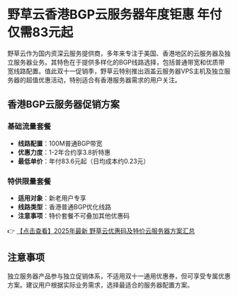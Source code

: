 # 野草云香港BGP云服务器年度钜惠 年付仅需83元起

野草云作为国内资深云服务提供商，多年来专注于美国、香港地区的云服务器及独立服务器业务。其特色在于提供多样化的BGP线路选择，包括普通带宽和优质带宽线路配置。值此双十一促销季，野草云特别推出涵盖云服务器VPS主机及独立服务器的超值优惠活动，特别适合有香港服务器需求的用户关注。

## 香港BGP云服务器促销方案

### 基础流量套餐
- **线路配置**：100M普通BGP带宽
- **优惠力度**：1-2年合约享3.8折特惠
- **最低单价**：年付83.6元起（日均成本约0.23元）

### 特供限量套餐
- **适用对象**：新老用户专享
- **线路类型**：香港普通BGP优化线路
- **注意事项**：特价套餐不可叠加其他优惠码

👉 [【点击查看】2025年最新 野草云优惠码及特价云服务器方案汇总](https://bit.ly/yecaoyun)

## 注意事项
独立服务器产品参与独立促销体系，不适用双十一通用优惠券，但可享受专属优惠方案。建议用户根据实际业务需求，选择最适合的服务器配置方案。